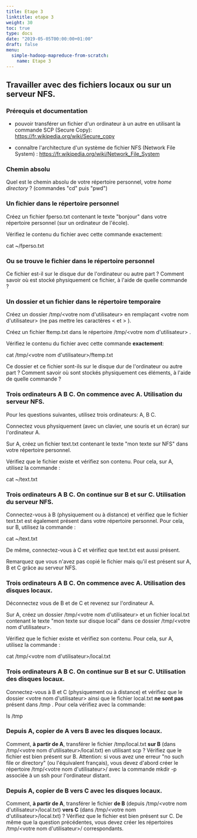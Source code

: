 ```yaml
---
title: Etape 3
linktitle: etape 3
weight: 30
toc: true
type: docs
date: "2019-05-05T00:00:00+01:00"
draft: false
menu:
  simple-hadoop-mapreduce-from-scratch:
    name: Etape 3
---
```


## Travailler avec des fichiers locaux ou sur un serveur NFS.

### Prérequis et documentation

- pouvoir transférer un fichier d'un ordinateur à un autre en utilisant la commande SCP (Secure Copy): <https://fr.wikipedia.org/wiki/Secure_copy> 

- connaître l'architecture d'un système de fichier NFS (Network File System) : <https://fr.wikipedia.org/wiki/Network_File_System> 

### Chemin absolu

Quel est le chemin absolu de votre répertoire personnel, votre *home directory* ? (commandes "cd" puis "pwd")

### Un fichier dans le répertoire personnel

Créez un fichier fperso.txt contenant le texte "bonjour" dans votre répertoire personnel (sur un ordinateur de l'école). 

Vérifiez le contenu du fichier avec cette commande exactement:

cat \~/fperso.txt

### Ou se trouve le fichier dans le répertoire personnel

Ce fichier est-il sur le disque dur de l'ordinateur ou autre part ? Comment savoir où est stocké physiquement ce fichier, à l'aide de quelle commande ? 

### Un dossier et un fichier dans le répertoire temporaire

Créez un dossier /tmp/\<votre nom d'utilisateur\> en remplaçant \<votre nom d'utilisateur\> (ne pas mettre les caractères \< et \> ).

Créez un fichier ftemp.txt dans le répertoire /tmp/\<votre nom d'utilisateur\> .

Vérifiez le contenu du fichier avec cette commande **exactement**:

cat /tmp/\<votre nom d'utilisateur\>/ftemp.txt

Ce dossier et ce fichier sont-ils sur le disque dur de l'ordinateur ou autre part ? Comment savoir où sont stockés physiquement ces éléments, à l'aide de quelle commande ?

### Trois ordinateurs A B C. On commence avec A. Utilisation du serveur NFS.

Pour les questions suivantes, utilisez trois ordinateurs: A, B C.

Connectez vous physiquement (avec un clavier, une souris et un écran) sur l'ordinateur A.

Sur A, créez un fichier text.txt contenant le texte "mon texte sur NFS" dans votre répertoire personnel.

Vérifiez que le fichier existe et vérifiez son contenu. Pour cela, sur A, utilisez la commande :

cat \~/text.txt

### Trois ordinateurs A B C. On continue sur B et sur C. Utilisation du serveur NFS.

Connectez-vous à B (physiquement ou à distance) et vérifiez que le fichier text.txt est également présent dans votre répertoire personnel. Pour cela, sur B, utilisez la commande :

cat \~/text.txt

De même, connectez-vous à C et vérifiez que text.txt est aussi présent.

Remarquez que vous n'avez pas copié le fichier mais qu'il est présent sur A, B et C grâce au serveur NFS.

### Trois ordinateurs A B C. On commence avec A. Utilisation des disques locaux.

Déconnectez vous de B et de C et revenez sur l'ordinateur A.

Sur A, créez un dossier /tmp/\<votre nom d'utilisateur\> et un fichier local.txt contenant le texte "mon texte sur disque local" dans ce dossier /tmp/\<votre nom d'utilisateur\>.

Vérifiez que le fichier existe et vérifiez son contenu. Pour cela, sur A, utilisez la commande :

cat /tmp/\<votre nom d'utilisateur\>/local.txt

### Trois ordinateurs A B C. On continue sur B et sur C. Utilisation des disques locaux.

Connectez-vous à B et C (physiquement ou à distance) et vérifiez que le dossier \<votre nom d'utilisateur\> ainsi que le fichier local.txt **ne sont pas** présent dans /tmp . Pour cela vérifiez avec la commande:

ls /tmp

### Depuis A, copier de A vers B avec les disques locaux.

Comment, **à partir de A**, transférer le fichier /tmp/local.txt **sur B** (dans /tmp/\<votre nom d'utilisateur\>/local.txt) en utilisant scp ? Vérifiez que le fichier est bien présent sur B. Attention: si vous avez une erreur "no such file or directory" (ou l'équivalent français), vous devez d'abord créer le répertoire /tmp/\<votre nom d'utilisateur\>/ avec la commande mkdir -p associée à un ssh pour l'ordinateur distant.

### Depuis A, copier de B vers C avec les disques locaux.

Comment, **à partir de A**, transférer le fichier **de B** (depuis /tmp/\<votre nom d'utilisateur\>/local.txt) **vers C** (dans /tmp/\<votre nom d'utilisateur\>/local.txt) ? Vérifiez que le fichier est bien présent sur C. De même que la question précédentes, vous devez créer les répertoires /tmp/\<votre nom d'utilisateur\>/ correspondants.
